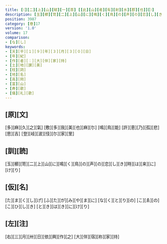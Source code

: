 ```yaml
---
title: [（][二][上][山][賦][一][首] [[此][山][者][有][射][水][郡][也]][）]
description: [玉][櫛][笥][二][上][山][に][鳴][く][鳥][の][声][の][恋][し][き][時][は][来][に][け][り]
position: 3987
category: [巻]17
version: '1.0'
volume: 17
comparison:
- [な][し]
keywords:
- [天][平][１][９][年][３][月][３][０][日]
- [年][紀]
- [作][者][：][大][伴][家][持]
- [土][地][讃][美]
- [枕][詞]
- [地][名]
- [高][岡]
- [富][山]
- [寿][歌]
- [儀][礼][歌]
---
```


## [原][文]

[多][麻][久][之][氣] [敷][多][我][美][也][麻][尓] [鳴][鳥][能] [許][恵][乃][孤][悲][思][吉] [登][岐][波][伎][尓][家][里]

## [訓][読]

[玉][櫛][笥][二][上][山][に][鳴][く][鳥][の][声][の][恋][し][き][時][は][来][に][け][り]

## [仮][名]

[た][ま][く][し][げ] [ふ][た][が][み][や][ま][に] [な][く][と][り][の] [こ][ゑ][の][こ][ひ][し][き] [と][き][は][き][に][け][り]

## [左][注]

[右][三][月][卅][日][依][興][作][之] [大][伴][宿][祢][家][持]
